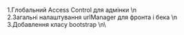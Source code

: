 1.Глобальний Access Control для адмінки \n\
2.Загальні налаштування urlManager для фронта і бека \n\
3.Добавлення класу bootstrap \n\
